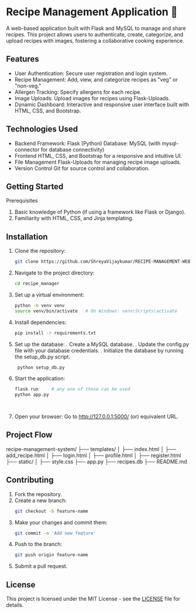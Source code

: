 # Recipe Management Application 🍲
A web-based application built with Flask and MySQL to manage and share recipes. This project allows users to authenticate, create, categorize, and upload recipes with images, fostering a collaborative cooking experience.

## Features
- User Authentication: Secure user registration and login system.
- Recipe Management: Add, view, and categorize recipes as "veg" or "non-veg."
- Allergen Tracking: Specify allergens for each recipe.
- Image Uploads: Upload images for recipes using Flask-Uploads.
- Dynamic Dashboard: Interactive and responsive user interface built with HTML, CSS, and Bootstrap.

## Technologies Used
- Backend
Framework: Flask (Python)
Database: MySQL (with mysql-connector for database connectivity)
- Frontend
HTML, CSS, and Bootstrap for a responsive and intuitive UI.
- File Management
Flask-Uploads for managing recipe image uploads.
- Version Control
Git for source control and collaboration.

## Getting Started
Prerequisites
  1. Basic knowledge of Python (if using a framework like Flask or Django).
  2. Familiarity with HTML, CSS, and Jinja templating.
  
## Installation

1. Clone the repository:
   ```bash
   git clone https://github.com/ShreyaVijaykumar/RECIPE-MANAGEMENT-WEBSITE.git
   
2. Navigate to the project directory:
   ```bash
   cd recipe_manager
   
3. Set up a virtual environment:
   ```bash
   python -m venv venv
   source venv/bin/activate   # On Windows: venv\Scripts\activate
   
4. Install dependencies:
   ```bash
   pip install -r requirements.txt
   
5. Set up the database:
    . Create a MySQL database.
    . Update the config.py file with your database credentials.
    . Initialize the database by running the setup_db.py script.
   ```bash
    python setup_db.py

6. Start the application:
   ```bash
   flask run     # any one of these can be used
   python app.py

  
7. Open your browser:
   Go to http://127.0.0.1:5000/
   (or) equivalent URL.

## Project Flow
recipe-management-system/
├── templates/
│   ├── index.html
│   ├── add_recipe.html
│   ├── login.html
│   ├── profile.html
│   ├── register.html
├── static/
│   ├── style.css
├── app.py
├── recipes.db
├── README.md

## Contributing
1. Fork the repository.
2. Create a new branch:
   ```bash
   git checkout -b feature-name
4. Make your changes and commit them:
   ```bash
   git commit -m 'Add new feature'
6. Push to the branch:
   ```bash
   git push origin feature-name
8. Submit a pull request.

## License
This project is licensed under the MIT License - see the [LICENSE](./license) file for details.







   



